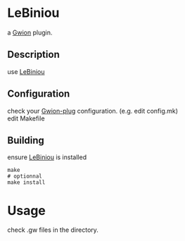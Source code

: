 # LeBiniou
  a [Gwion](https://github.com/Gwion/Gwion) plugin.  
## Description
use [LeBiniou](https://biniou.net/)
## Configuration
check your [Gwion-plug](https://github.com/Gwion/gwion-plug) configuration. (e.g. edit config.mk)  
edit Makefile
## Building
ensure [LeBiniou](https://biniou.net/) is installed
```
make
# optionnal
make install
```
# Usage
check .gw files in the directory.
